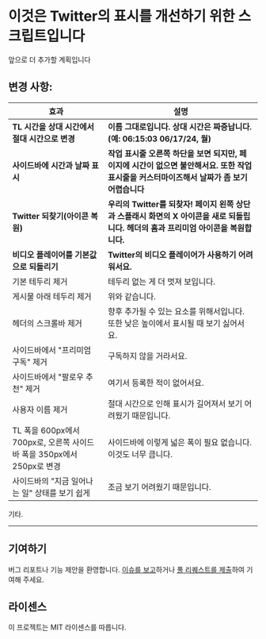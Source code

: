 # 이것은 Twitter의 표시를 개선하기 위한 스크립트입니다

앞으로 더 추가할 계획입니다

## 변경 사항:

| 효과                                                                   | 설명                                                                                                                                        |
| ---------------------------------------------------------------------- | ------------------------------------------------------------------------------------------------------------------------------------------- |
| **TL 시간을 상대 시간에서 절대 시간으로 변경**                         | **이름 그대로입니다. 상대 시간은 짜증납니다. (예: 06:15:03 06/17/24, 월)**                                                                  |
| **사이드바에 시간과 날짜 표시**                                        | **작업 표시줄 오른쪽 하단을 보면 되지만, 페이지에 시간이 없으면 불안해서요. 또한 작업 표시줄을 커스터마이즈해서 날짜가 좀 보기 어렵습니다** |
| **Twitter 되찾기(아이콘 복원)**                                        | **우리의 Twitter를 되찾자! 페이지 왼쪽 상단과 스플래시 화면의 X 아이콘을 새로 되돌립니다. 헤더의 홈과 프리미엄 아이콘을 복원합니다.**       |
| **비디오 플레이어를 기본값으로 되돌리기**                              | **Twitter의 비디오 플레이어가 사용하기 어려워서요.**                                                                                        |
| 기본 테두리 제거                                                       | 테두리 없는 게 더 멋져 보입니다.                                                                                                            |
| 게시물 아래 테두리 제거                                                | 위와 같습니다.                                                                                                                              |
| 헤더의 스크롤바 제거                                                   | 향후 추가될 수 있는 요소를 위해서입니다. 또한 낮은 높이에서 표시될 때 보기 싫어서요.                                                        |
| 사이드바에서 "프리미엄 구독" 제거                                      | 구독하지 않을 거라서요.                                                                                                                     |
| 사이드바에서 "팔로우 추천" 제거                                        | 여기서 등록한 적이 없어서요.                                                                                                                |
| 사용자 이름 제거                                                       | 절대 시간으로 인해 표시가 길어져서 보기 어려웠기 때문입니다.                                                                                |
| TL 폭을 600px에서 700px로, 오른쪽 사이드바 폭을 350px에서 250px로 변경 | 사이드바에 이렇게 넓은 폭이 필요 없습니다. 이것도 너무 큽니다.                                                                              |
| 사이드바의 "지금 일어나는 일" 상태를 보기 쉽게                         | 조금 보기 어려웠기 때문입니다.                                                                                                              |

기타.

---

## 기여하기

버그 리포트나 기능 제안을 환영합니다. [이슈를 보고](https://github.com/yossy17/twitter-kaizen/issues)하거나 [풀 리퀘스트를 제출](https://github.com/yossy17/twitter-kaizen/pulls)하여 기여해 주세요.

## 라이센스

이 프로젝트는 MIT 라이센스를 따릅니다.
